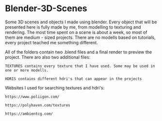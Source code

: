 # Blender-3D-Scenes
Some 3D scenes and objects I made using blender. Every object that will be presented here is fully made by me, from modelling to texturing and rendering.
The most time spent on a scene is about a week, so most of them are medium - sized projects.
There are no modells based on tutorials, every project teached me something different.

All of the folders contain two .blend files and a final render to preview the project.
There aro also two additional files: 

	TEXTURES contains every texture that I have used. Some may be used in one or more modells.
  
	HDRIS contains different hdri's that can appear in the projects
  
Websites I used for searching textures and hdri's:

	https://www.poliigon.com/
  
	https://polyhaven.com/textures
  
	https://ambientcg.com/
  
